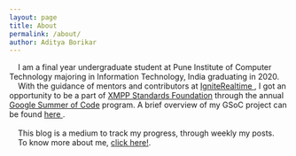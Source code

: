 ```yaml
---
layout: page
title: About
permalink: /about/
author: Aditya Borikar
---
```


&nbsp;&nbsp;&nbsp;&nbsp;I am a final year undergraduate student at Pune Institute of Computer Technology majoring in Information Technology, India graduating in 2020.
<br>
&nbsp;&nbsp;&nbsp;&nbsp;With the guidance of mentors and contributors at <a href="https://www.igniterealtime.org/"> IgniteRealtime </a>, I got an opportunity to be a part of <a href="https://xmpp.org/about/xmpp-standards-foundation.html">XMPP Standards Foundation<a href=""></a> through the annual <a href="https://summerofcode.withgoogle.com/">Google Summer of Code</a> program. A brief overview of my GSoC project can be found <a href="https://summerofcode.withgoogle.com/projects/#4611553850032128"> here </a>.
<br><br>
&nbsp;&nbsp;&nbsp;&nbsp;This blog is a medium to track my progress, through weekly my posts.
<br>
&nbsp;&nbsp;&nbsp;&nbsp;To know more about me, <a href="https://adiaholic.github.io/">click here!</a>.
